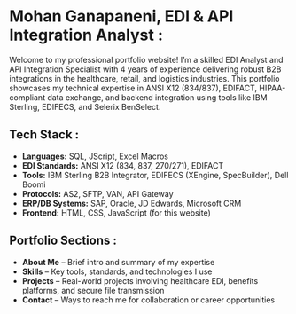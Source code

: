 # Mohan Ganapaneni, EDI & API Integration Analyst :
Welcome to my professional portfolio website! I’m a skilled EDI Analyst and API Integration Specialist with 4 years of experience delivering robust B2B integrations in the healthcare, retail, and logistics industries.
This portfolio showcases my technical expertise in ANSI X12 (834/837), EDIFACT, HIPAA-compliant data exchange, and backend integration using tools like IBM Sterling, EDIFECS, and Selerix BenSelect.
## Tech Stack :
- **Languages:** SQL, JScript, Excel Macros
- **EDI Standards:** ANSI X12 (834, 837, 270/271), EDIFACT
- **Tools:** IBM Sterling B2B Integrator, EDIFECS (XEngine, SpecBuilder), Dell Boomi
- **Protocols:** AS2, SFTP, VAN, API Gateway
- **ERP/DB Systems:** SAP, Oracle, JD Edwards, Microsoft CRM
- **Frontend:** HTML, CSS, JavaScript (for this website)
## Portfolio Sections : 
- **About Me** – Brief intro and summary of my expertise
- **Skills** – Key tools, standards, and technologies I use
- **Projects** – Real-world projects involving healthcare EDI, benefits platforms, and secure file transmission
- **Contact** – Ways to reach me for collaboration or career opportunities
